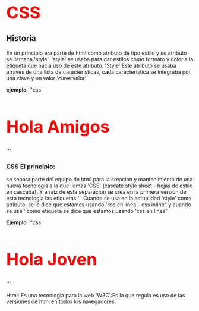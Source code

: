 # CSS
## Historia
En un principio era parte de html como atributo de tipo estilo y su atributo se llamaba 'style'.
'style' se usaba para dar estilos como formato y color a la etiqueta que hacia uso de este atributo.
'Style' Este atributo se usaba atraves de una lista de caracteristicas, cada caracteristica se integraba por una clave y un valor 'clave:valor'

**ejemplo**
'''css
<h1 style="color:red;"font-size:45px>Hola Amigos</h1>
'''

### CSS El principio:
se separa parte del equipo de html para la creacion y mantenimiento de una nueva tecnología a la que llamas 'CSS' (cascate style sheet - hojas de estilo en cascada).
Y a raiz de esta separacion se crea en la primera version de esta tecnologia las etiquetas '<style></style>'.
Cuando se usa en la actualidad 'style' como atributo, se le dice que estamos usando 'css en linea - css inline'. y cuando se usa '<style></style> como etiqueta se dice que estamos usando 'css en linea'

**Ejemplo**
'''css
<style>
    h1{
        color:red;
        font-size:45px
    }
</style>
<h1>Hola Joven</h1></style>
'''

Html: Es una tecnologia para la web
'W3C':Es la que regula es uso de las versiones de html en todos los navegadores.